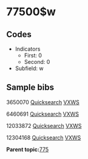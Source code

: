 # 77500$w

## Codes

-   Indicators
    -   First: 0
    -   Second: 0
-   Subfield: w

## Sample bibs

3650070 [Quicksearch](https://search.library.yale.edu/catalog/3650070) [VXWS](http://prodorbis.library.yale.edu:7014/vxws/GetHoldingsService?bibId=3650070)

6460691 [Quicksearch](https://search.library.yale.edu/catalog/6460691) [VXWS](http://prodorbis.library.yale.edu:7014/vxws/GetHoldingsService?bibId=6460691)

12033872 [Quicksearch](https://search.library.yale.edu/catalog/12033872) [VXWS](http://prodorbis.library.yale.edu:7014/vxws/GetHoldingsService?bibId=12033872)

12304168 [Quicksearch](https://search.library.yale.edu/catalog/12304168) [VXWS](http://prodorbis.library.yale.edu:7014/vxws/GetHoldingsService?bibId=12304168)

**Parent topic:**[775](../../tags/775/775.md)

